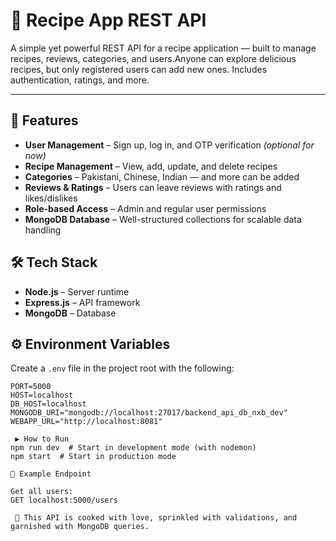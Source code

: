 
# 🍲 Recipe App REST API
A simple yet powerful REST API for a recipe application — built to manage recipes, reviews, categories, and users.Anyone can explore delicious recipes, but only registered users can add new ones.
Includes authentication, ratings, and more.

---

## 🚀 Features

- **User Management** – Sign up, log in, and OTP verification *(optional for now)*  
- **Recipe Management** – View, add, update, and delete recipes  
- **Categories** – Pakistani, Chinese, Indian — and more can be added  
- **Reviews & Ratings** – Users can leave reviews with ratings and likes/dislikes  
- **Role-based Access** – Admin and regular user permissions  
- **MongoDB Database** – Well-structured collections for scalable data handling  



## 🛠 Tech Stack
- **Node.js** – Server runtime  
- **Express.js** – API framework  
- **MongoDB** – Database 


## ⚙ Environment Variables
Create a `.env` file in the project root with the following:

```env
PORT=5000
HOST=localhost
DB_HOST=localhost
MONGODB_URI="mongodb://localhost:27017/backend_api_db_nxb_dev"
WEBAPP_URL="http://localhost:8081" 

 ▶ How to Run
npm run dev  # Start in development mode (with nodemon)
npm start  # Start in production mode

📌 Example Endpoint

Get all users:
GET localhost:5000/users

 🍴 This API is cooked with love, sprinkled with validations, and garnished with MongoDB queries.